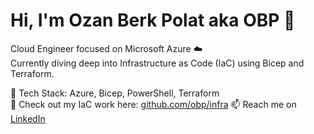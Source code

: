 # Hi, I'm Ozan Berk Polat aka OBP 👋

Cloud Engineer focused on Microsoft Azure ☁️  
Currently diving deep into Infrastructure as Code (IaC) using Bicep and Terraform.  

🔧 Tech Stack: Azure, Bicep, PowerShell, Terraform  
📂 Check out my IaC work here: [github.com/obp/infra](https://github.com/obp/infra) 
📫 Reach me on [LinkedIn](https://www.linkedin.com/in/YOUR_PROFILE)

